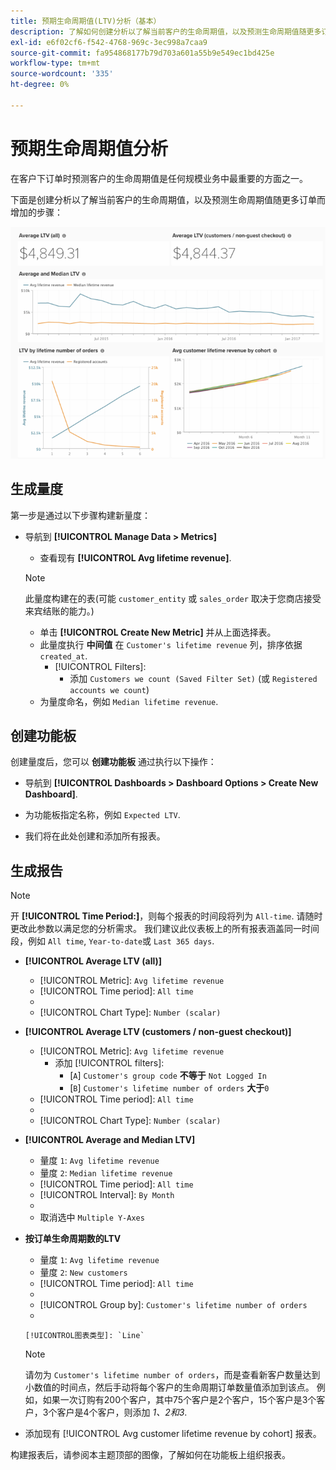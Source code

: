 ```yaml
---
title: 预期生命周期值(LTV)分析（基本）
description: 了解如何创建分析以了解当前客户的生命周期值，以及预测生命周期值随更多订单而增加的情况。
exl-id: e6f02cf6-f542-4768-969c-3ec998a7caa9
source-git-commit: fa954868177b79d703a601a55b9e549ec1bd425e
workflow-type: tm+mt
source-wordcount: '335'
ht-degree: 0%

---
```


# 预期生命周期值分析

在客户下订单时预测客户的生命周期值是任何规模业务中最重要的方面之一。

下面是创建分析以了解当前客户的生命周期值，以及预测生命周期值随更多订单而增加的步骤：

![预期存留期值](../../assets/expected_ltv_720.png)

## 生成量度

第一步是通过以下步骤构建新量度：
* 导航到 **[!UICONTROL Manage Data > Metrics]**
   * 查看现有 **[!UICONTROL Avg lifetime revenue]**.

   >[!NOTE]
   >
   >此量度构建在的表(可能 `customer_entity` 或 `sales_order` 取决于您商店接受来宾结账的能力。)

   * 单击 **[!UICONTROL Create New Metric]** 并从上面选择表。
   * 此量度执行 **中间值** 在 `Customer's lifetime revenue` 列，排序依据 `created_at`.
      * [!UICONTROL Filters]:
         * 添加 `Customers we count (Saved Filter Set)` (或 `Registered accounts we count`)
   * 为量度命名，例如 `Median lifetime revenue`.



## 创建功能板

创建量度后，您可以 **创建功能板** 通过执行以下操作：
* 导航到 **[!UICONTROL Dashboards > Dashboard Options > Create New Dashboard]**.
* 为功能板指定名称，例如 `Expected LTV`.

* 我们将在此处创建和添加所有报表。

## 生成报告

>[!NOTE]
>
>开 **[!UICONTROL Time Period:]**，则每个报表的时间段将列为 `All-time`. 请随时更改此参数以满足您的分析需求。 我们建议此仪表板上的所有报表涵盖同一时间段，例如 `All time`, `Year-to-date`或 `Last 365 days`.

* **[!UICONTROL Average LTV (all)]**
   * [!UICONTROL Metric]: `Avg lifetime revenue`
   * [!UICONTROL Time period]: `All time`
   * 
      [!UICONTROL间隔]: `None`
   * [!UICONTROL Chart Type]: `Number (scalar)`

* **[!UICONTROL Average LTV (customers / non-guest checkout)]**
   * [!UICONTROL Metric]: `Avg lifetime revenue`
      * 添加 [!UICONTROL filters]:
         * [`A`] `Customer's group code` **不等于** `Not Logged In`
         * [`B`] `Customer's lifetime number of orders` **大于**`0`
   * [!UICONTROL Time period]: `All time`
   * 
      [!UICONTROL间隔]: `None`
   * [!UICONTROL Chart Type]: `Number (scalar)`


* **[!UICONTROL Average and Median LTV]**
   * 量度 `1`: `Avg lifetime revenue`
   * 量度 `2`: `Median lifetime revenue`
   * [!UICONTROL Time period]: `All time`
   * [!UICONTROL Interval]: `By Month`
   * 
      [!UICONTROL图表类型]: `Line`
   * 取消选中 `Multiple Y-Axes`

* **按订单生命周期数的LTV**
   * 量度 `1`: `Avg lifetime revenue`
   * 量度 `2`: `New customers`
   * [!UICONTROL Time period]: `All time`
   * 
      [!UICONTROL间隔]: `None`
   * [!UICONTROL Group by]: `Customer's lifetime number of orders`
   * 

      [!UICONTROL图表类型]: `Line`
   >[!NOTE]
   >
   >请勿为 `Customer's lifetime number of orders`，而是查看新客户数量达到小数值的时间点，然后手动将每个客户的生命周期订单数量值添加到该点。 例如，如果一次订购有200个客户，其中75个客户是2个客户，15个客户是3个客户，3个客户是4个客户，则添加 *1、2和3*.

* 添加现有 [!UICONTROL Avg customer lifetime revenue by cohort] 报表。

构建报表后，请参阅本主题顶部的图像，了解如何在功能板上组织报表。

